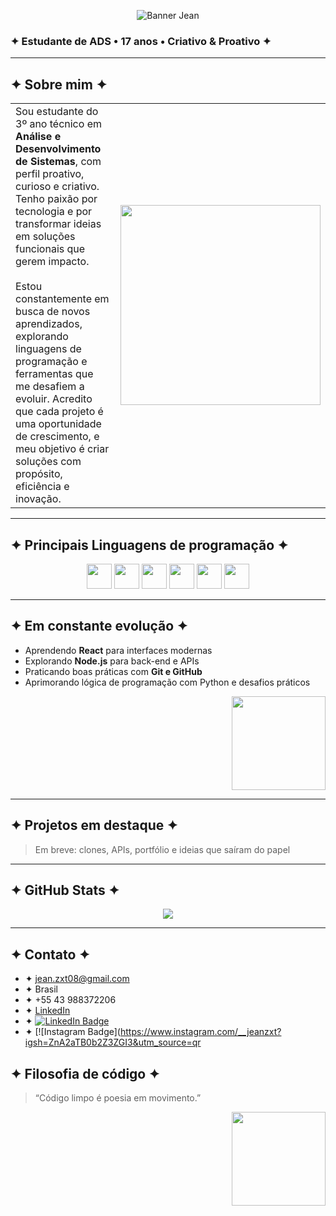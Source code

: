 <p align="center">
  <img src="https://media.giphy.com/media/v1.Y2lkPWVjZjA1ZTQ3NmNkaWR3bGh2bTQ0a2x6MWV2Mjh1ejY2aGJiY3VmMXhudHZhZ3BhNyZlcD12MV9naWZzX3NlYXJjaCZjdD1n/2RMbL9tobgsHS/giphy.gif" alt="Banner Jean" />
</p>

### ✦ Estudante de ADS • 17 anos • Criativo & Proativo ✦

---

## ✦ Sobre mim ✦

<table>
  <tr>
    <td width="60%">
      Sou estudante do 3º ano técnico em <strong>Análise e Desenvolvimento de Sistemas</strong>, com perfil proativo, curioso e criativo. Tenho paixão por tecnologia e por transformar ideias em soluções funcionais que gerem impacto.<br><br>
      Estou constantemente em busca de novos aprendizados, explorando linguagens de programação e ferramentas que me desafiem a evoluir. Acredito que cada projeto é uma oportunidade de crescimento, e meu objetivo é criar soluções com propósito, eficiência e inovação.
    </td>
    <td>
      <img src="https://media.giphy.com/media/v1.Y2lkPWVjZjA1ZTQ3c3VndGFjNXp2NTc3aHdnNnpjMTloNDE0dTM1eWFrZGV2bXV6cjFodSZlcD12MV9naWZzX3NlYXJjaCZjdD1n/pcP2aV9uZ1yb6/giphy.gif" width="320"/>
    </td>
  </tr>
</table>

---

## ✦ Principais Linguagens de programação ✦

<div align="center">
  <img src="https://cdn.jsdelivr.net/gh/devicons/devicon/icons/html5/html5-original.svg" width="40"/>
  <img src="https://cdn.jsdelivr.net/gh/devicons/devicon/icons/css3/css3-original.svg" width="40"/>
  <img src="https://cdn.jsdelivr.net/gh/devicons/devicon/icons/javascript/javascript-original.svg" width="40"/>
  <img src="https://cdn.jsdelivr.net/gh/devicons/devicon/icons/python/python-original.svg" width="40"/>
  <img src="https://cdn.jsdelivr.net/gh/devicons/devicon/icons/react/react-original.svg" width="40"/>
  <img src="https://cdn.jsdelivr.net/gh/devicons/devicon/icons/nodejs/nodejs-original.svg" width="40"/>
</div>

---

## ✦ Em constante evolução ✦

- Aprendendo **React** para interfaces modernas  
- Explorando **Node.js** para back-end e APIs  
- Praticando boas práticas com **Git e GitHub**
- Aprimorando lógica de programação com Python e desafios práticos
    
<p align="right">
  <img src="https://media.giphy.com/media/xT9IgzoKnwFNmISR8I/giphy.gif" width="150"/>
</p>

---

## ✦ Projetos em destaque ✦

> Em breve: clones, APIs, portfólio e ideias que saíram do papel 

---

## ✦ GitHub Stats ✦

<p align="center">
  <img src="https://github-readme-stats.vercel.app/api?username=jeanzxt&show_icons=true&theme=graywhite"/>
</p>

---

## ✦ Contato ✦

- ✦ jean.zxt08@gmail.com  
- ✦ Brasil  
- ✦ +55 43 988372206  
- ✦ [LinkedIn](https://www.linkedin.com/in/jean-torres-28b33b352/?trk=public-profile-join-page)  
- ✦ [![LinkedIn Badge](https://img.shields.io/badge/LinkedIn-Jean%20Torres-blue?logo=linkedin)](https://www.linkedin.com/in/jean-torres-28b33b352/?trk=public-profile-join-page)
- ✦ [![Instagram Badge](https://www.instagram.com/__jeanzxt?igsh=ZnA2aTB0b2Z3ZGI3&utm_source=qr

## ✦ Filosofia de código ✦

> “Código limpo é poesia em movimento.”  

<p align="right">
  <img src="https://media.giphy.com/media/v1.Y2lkPTc5MGI3NjExNG9zY3k0anZjNjI0Njg5dmJjeDV0Y2lidWNienlkZ3E0MGMwNXphYSZlcD12MV9naWZzX3NlYXJjaCZjdD1n/l396BoOTIFem9xqQU/giphy.gif" width="150"/>
</p>
